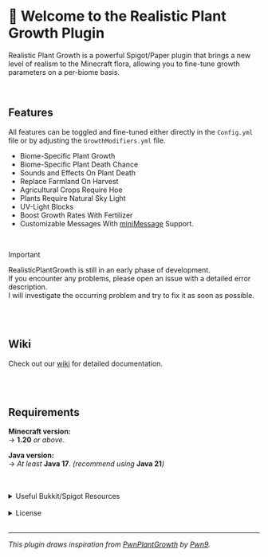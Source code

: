 # 👋 Welcome to the Realistic Plant Growth Plugin

Realistic Plant Growth is a powerful Spigot/Paper plugin that brings a new level of realism to
the Minecraft flora, allowing you to fine-tune growth parameters on a per-biome basis.

<br>


## Features

All features can be toggled and fine-tuned either directly in the ```Config.yml``` file or by adjusting
the ```GrowthModifiers.yml``` file.

- Biome-Specific Plant Growth
- Biome-Specific Plant Death Chance
- Sounds and Effects On Plant Death
- Replace Farmland On Harvest
- Agricultural Crops Require Hoe
- Plants Require Natural Sky Light
- UV-Light Blocks
- Boost Growth Rates With Fertilizer
- Customizable Messages With [miniMessage](https://docs.advntr.dev/minimessage/format.html) Support.

<br>

> [!IMPORTANT]
> RealisticPlantGrowth is still in an early phase of development. <br>
> If you encounter any problems, please open an issue with a detailed error description. <br>
> I will investigate the occurring problem and try to fix it as soon as possible.

<br>
<br>

## Wiki
Check out our [wiki](https://docs.nightevolution.de/) for detailed documentation.

<br>
<br>

## Requirements

**Minecraft version:** <br>
-> **1.20** _or above_.

**Java version:** <br>
-> _At least_ **Java 17**. _(recommend using_ **Java 21**_)_

<br>
<br>

<details>
<summary>Useful Bukkit/Spigot Resources</summary>

## Useful Bukkit/Spigot Resources

- Item/Plant Materials: [Material Documentation](https://hub.spigotmc.org/javadocs/spigot/org/bukkit/Material.html)
- All available Biomes: [Biome Documentation](https://hub.spigotmc.org/javadocs/spigot/org/bukkit/block/Biome.html)
- Sounds: [Sound Documentation](https://hub.spigotmc.org/javadocs/bukkit/org/bukkit/Sound.html)
- Effects: [Effect Documentation](https://hub.spigotmc.org/javadocs/bukkit/org/bukkit/Effect.html)

</details>


<br>

<details>
  <summary>License</summary>

## License

Realistic Plant Growth is licensed under the terms of the GNU General Public License (GPL) version 3
or any later versions, as published by the Free Software Foundation.
This means you are free to redistribute and modify the program, subject to the conditions outlined
in the license.

### Warranty Disclaimer

Realistic Plant Growth is distributed in the hope that it will be useful, but WITHOUT ANY WARRANTY;
without even the implied warranty of MERCHANTABILITY or FITNESS FOR A PARTICULAR PURPOSE.
See the GNU General Public License for more details.

You should have received a copy of the GNU General Public License along with Realistic Plant Growth. <br>
If not, see [http://www.gnu.org/licenses/](http://www.gnu.org/licenses/).

### Contribution and Collaboration

Contributions to Realistic Plant Growth are welcome under the terms of the GPL.
If you choose to contribute, you agree that your contributions will also be subject to the license terms outlined in the GPL.

</details>

<br>

---


_This plugin draws inspiration from [PwnPlantGrowth](https://github.com/Pwn9/PwnPlantGrowth)
by [Pwn9](https://github.com/Pwn9)._ <br>


